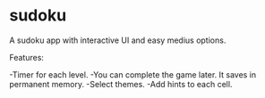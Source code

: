 # sudoku
 A sudoku app with interactive UI and easy medius options.

Features:

-Timer for each level.
-You can complete the game later. It saves in permanent memory.
-Select themes.
-Add hints to each cell.
